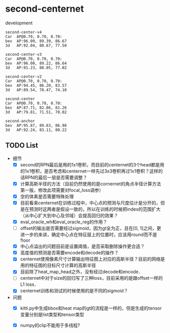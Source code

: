 # second-centernet
development
```
second-center-v4
Car  AP@0.70, 0.70, 0.70:
bev  AP:96.09, 89.39, 86.67
3d   AP:92.04, 80.67, 77.50

second-center-v3
Car  AP@0.70, 0.70, 0.70:
bev  AP:96.00, 89.22, 86.64
3d   AP:91.23, 80.05, 77.02

second-center-v2
Car  AP@0.70, 0.70, 0.70:
bev  AP:94.45, 86.20, 83.57
3d   AP:89.54, 78.47, 74.10

second-center
Car  AP@0.70, 0.70, 0.70:
bev  AP:87.71, 82.86, 81.26
3d   AP:79.81, 71.51, 70.02

second-anchor
bev  AP:95.87, 89.63, 86.98
3d   AP:92.24, 83.11, 80.22
```
## TODO List
* 细节
  - [x] second的RPN最后是用的1x1卷积，而目前的centernet的3个head都是用的1x1卷积，是否考虑和centernet一样先过3x3卷积再过1x1卷积？这样的话RPN的最后一层是否需要调整？
  - [x] 计算高斯半径的方法（目前仍然使用的是cornernet的角点半径计算方法第一版，修改此项需要对focal_loss调参）
  - [x] 空的体素是否需要特殊处理
  - [x] 目前看来centernet在训练过程中，中心点的预测与尺度估计是分开的，但是在预测时这两者是假设一致的，所以在训练的时候把index的范围扩大（从中心扩大到中心及邻域）会提高回归的效果？
  - [x] eval_oracle_wh和eval_oracle_reg的作用？
  - [ ] offset的输出是否需要经过sigmoid，因为gt全为正，且在[0, 1]之间，更进一步的来讲，确定中心点在特征层上的位置时，应该用round而不是floor
  - [x] 中心点溢出的问题目前是设置阈值，是否采取删除操作更合适？
  - [x] 高度值的预测是否需要encode和decode的操作？
  - [x] centernet使用像素尺寸计算输出特征图上对应的高斯半径？目前的网络是用的特征图的目标尺寸计算的高斯半径
  - [x] 目前除了heat_map_head之外，没有经过decode和encode．
  - [ ] centernet中对于size的回归写了三种loss，目前采用的是跟offset一样的L1 loss．
  - [x] centernet训练和测试的时候使用的是不同的sigmoid？
* 问题
  - [x] kitti.py中生成bbox和heat map的gt的流程是一样的，但是生成的tensor变量分别是list类型和tensor类型
  - [x] numpy的clip不能用于多线程?

